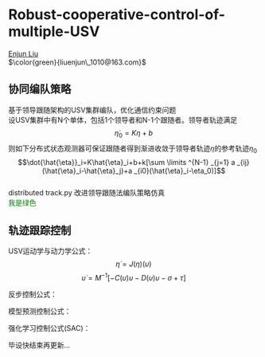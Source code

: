 # Robust-cooperative-control-of-multiple-USV
[Enjun Liu](https://markdown.com.cn "最好的markdown教程")  
$`\color{green}{liuenjun\_1010@163.com}`$  
## 协同编队策略  
基于领导跟随架构的USV集群编队，优化通信约束问题  
设USV集群中有N个单体，包括1个领导者和N-1个跟随者。领导者轨迹满足  
$$\dot{\eta}_0=K\eta+b$$
则如下分布式状态观测器可保证跟随者得到渐进收敛于领导者轨迹$`\eta`$的参考轨迹$`\eta_0`$  
$$\dot{\hat{\eta}}_i=K\hat{\eta}_i+b+k[\sum \limits ^{N-1} _{j=1} a _{ij} (\hat{\eta}_i-\hat{\eta}_j)+a _{i0}(\hat{\eta}_i-\eta_0)]$$  
distributed track.py 改进领导跟随法编队策略仿真  
<font color=#008000>我是绿色</font>

## 轨迹跟踪控制  
USV运动学与动力学公式：  
$$\dot{\eta}=J(\eta)(\upsilon)$$
$$\dot{\upsilon}=M^{-1}[-C(\upsilon)\upsilon-D(\upsilon)\upsilon-\sigma+\tau]$$

反步控制公式：


模型预测控制公式：

强化学习控制公式(SAC)：

毕设快结束再更新...

